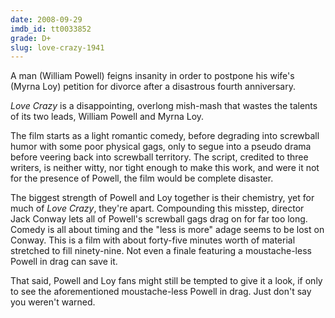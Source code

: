 ```yaml
---
date: 2008-09-29
imdb_id: tt0033852
grade: D+
slug: love-crazy-1941
---
```


A man (William Powell) feigns insanity in order to postpone his wife's (Myrna Loy) petition for divorce after a disastrous fourth anniversary.

_Love Crazy_ is a disappointing, overlong mish-mash that wastes the talents of its two leads, William Powell and Myrna Loy.

The film starts as a light romantic comedy, before degrading into screwball humor with some poor physical gags, only to segue into a pseudo drama before veering back into screwball territory. The script, credited to three writers, is neither witty, nor tight enough to make this work, and were it not for the presence of Powell, the film would be complete disaster.

The biggest strength of Powell and Loy together is their chemistry, yet for much of _Love Crazy_, they're apart. Compounding this misstep, director Jack Conway lets all of Powell's screwball gags drag on for far too long. Comedy is all about timing and the "less is more" adage seems to be lost on Conway. This is a film with about forty-five minutes worth of material stretched to fill ninety-nine. Not even a finale featuring a moustache-less Powell in drag can save it.

That said, Powell and Loy fans might still be tempted to give it a look, if only to see the aforementioned moustache-less Powell in drag. Just don't say you weren't warned.
